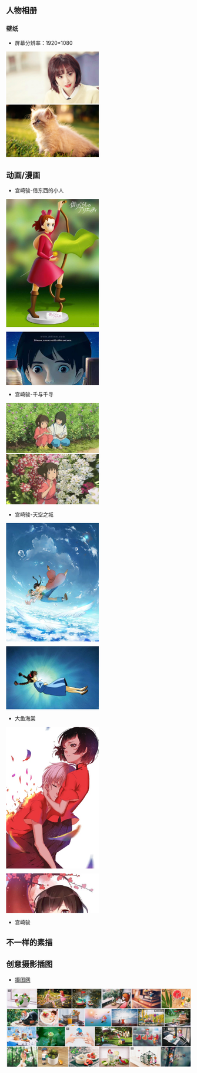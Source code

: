 ## 人物相册

### 壁纸

* 屏幕分辨率：1920*1080

<div>
  <a href='http://image.baidu.com/search/down?tn=download&word=download&ie=utf8&fr=detail&url=http%3A%2F%2Fpic.92to.com%2F201708%2F12%2F108263689_13.jpg&thumburl=http%3A%2F%2Fimg5.imgtn.bdimg.com%2Fit%2Fu%3D67976455%2C2107252756%26fm%3D27%26gp%3D0.jpg'>
    <img class='img-w' src='./imgs/zs-1.jpg'>
  </a>
  <a href='http://www.v3wall.com/html/pic_down/1920_1080/pic_down_39041_1920_1080.html'>
    <img class='img-w' src='./imgs/cat-1.jpg'>
  </a>
</div>

## 动画/漫画

* 宫崎骏-借东西的小人

<div class='ul'>
  <div class='li'>
    <img src='./imgs/gqj-jdx-1.jpg'/>
  </div>
  <div class='li'>
    <img src='./imgs/gqj-jdx-2.jpg'/>
  </div>
</div>

* 宫崎骏-千与千寻

<div>
  <div class='img-w'>
    <img src='./imgs/gqj-qyqx-1.jpg'/>
  </div>
  <div class='img-w'>
    <img src='./imgs/gqj-qyqx-2.jpg'/>
  </div>
</div>

* 宫崎骏-天空之城

<div class='ul'>
  <div class='li'>
    <img src='./imgs/gqj-tkzc-1.jpg'/>
  </div>
  <div class='li'>
    <img src='./imgs/gqj-tkzc-2.jpg'/>
  </div>
</div>

* 大鱼海棠

<div class='ul'>
  <div class='li'>
    <img src='./imgs/dyht-1.jpg'/>
  </div>
  <div class='li'>
    <img src='./imgs/dyht-2.jpg'/>
  </div>
</div>

* 宫崎骏

## 不一样的素描

<div class='ul-3'>
  <!-- <img src='./imgs/dyht-1.jpg'/> -->
</div>

## 创意摄影插图

* [摄图网](http://699pic.com/chahua-0-765-popular-all-0-all-all-1-0-0-0-0-0-0-all-all.html)

![avatar](./imgs/st-demo.png)

<style>
  .img-w{width:50%;display:inline-block;}
  .ul{max-height:505px;overflow:hidden;vertical-align:top;}
  .li{display:inline-block;vertical-align:top;width:50%;padding-bottom:10px;}
  @media screen and (max-width:739px) {
    .ul{max-height:208px;}
    .img-w{width:100%;}
  }
</style>
